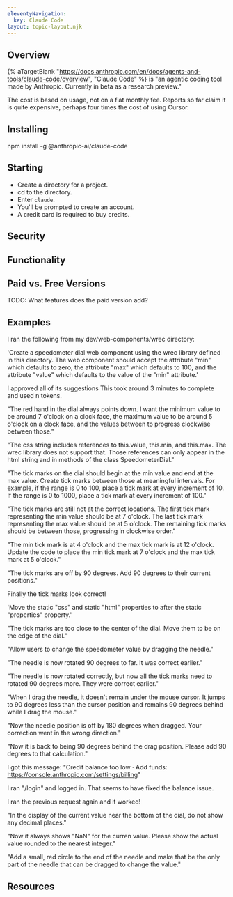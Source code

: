```yaml
---
eleventyNavigation:
  key: Claude Code
layout: topic-layout.njk
---
```


<style>
    img {
        border: 1px solid gray;
    }
</style>

## Overview

{% aTargetBlank
"https://docs.anthropic.com/en/docs/agents-and-tools/claude-code/overview",
"Claude Code" %} is "an agentic coding tool made by Anthropic.
Currently in beta as a research preview."

The cost is based on usage, not on a flat monthly fee.
Reports so far claim it is quite expensive,
perhaps four times the cost of using Cursor.

## Installing

npm install -g @anthropic-ai/claude-code

## Starting

- Create a directory for a project.
- cd to the directory.
- Enter `claude`.
- You'll be prompted to create an account.
- A credit card is required to buy credits.

## Security

## Functionality

## Paid vs. Free Versions

TODO: What features does the paid version add?

## Examples

I ran the following from my dev/web-components/wrec directory:

'Create a speedometer dial web component using the wrec library
defined in this directory. The web component should accept
the attribute "min" which defaults to zero,
the attribute "max" which defaults to 100, and
the attribute "value" which defaults to the value of the "min" attribute.'

I approved all of its suggestions
This took around 3 minutes to complete and used n tokens.

"The red hand in the dial always points down.
I want the minimum value to be around 7 o'clock on a clock face,
the maximum value to be around 5 o'clock on a clock face,
and the values between to progress clockwise between those."

"The css string includes references to this.value, this.min, and this.max.
The wrec library does not support that. Those references can only appear
in the html string and in methods of the class SpeedometerDial."

"The tick marks on the dial should begin at the min value and end at
the max value. Create tick marks between those at meaningful intervals.
For example, if the range is 0 to 100,
place a tick mark at every increment of 10.
If the range is 0 to 1000, place a tick mark at every increment of 100."

"The tick marks are still not at the correct locations.
The first tick mark representing the min value should be at 7 o'clock.
The last tick mark representing the max value should be at 5 o'clock.
The remaining tick marks should be between those,
progressing in clockwise order."

"The min tick mark is at 4 o'clock and the max tick mark is at 12 o'clock.
Update the code to place the min tick mark at 7 o'clock
and the max tick mark at 5 o'clock."

"The tick marks are off by 90 degrees.
Add 90 degrees to their current positions."

Finally the tick marks look correct!

'Move the static "css" and static "html" properties
to after the static "properties" property.'

"The tick marks are too close to the center of the dial.
Move them to be on the edge of the dial."

"Allow users to change the speedometer value by dragging the needle."

"The needle is now rotated 90 degrees to far. It was correct earlier."

"The needle is now rotated correctly, but now all the tick marks
need to rotated 90 degrees more. They were correct earlier."

"When I drag the needle, it doesn't remain under the mouse cursor.
It jumps to 90 degrees less than the cursor position and
remains 90 degrees behind while I drag the mouse."

"Now the needle position is off by 180 degrees when dragged.
Your correction went in the wrong direction."

"Now it is back to being 90 degrees behind the drag position.
Please add 90 degrees to that calculation."

I got this message:
"Credit balance too low ·
Add funds: https://console.anthropic.com/settings/billing"

I ran "/login" and logged in. That seems to have fixed the balance issue.

I ran the previous request again and it worked!

"In the display of the current value near the bottom of the dial,
do not show any decimal places."

"Now it always shows "NaN" for the curren value.
Please show the actual value rounded to the nearest integer."

"Add a small, red circle to the end of the needle and make that be
the only part of the needle that can be dragged to change the value."

## Resources
